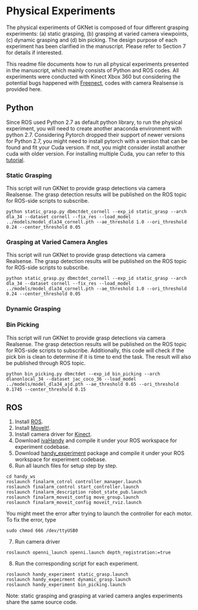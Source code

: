 # Physical Experiments
The physical experiments of GKNet is composed of four different grasping experiments: (a) static grasping, (b) grasping at varied camera viewpoints, (c) dynamic 
grasping and (d) bin picking. The design purpose of each experiment has been clarified in the manuscript. Please refer to Section 7 for details if interested.

This readme file documents how to run all physical experiments presented in the manuscript, which mainly consists of Python and ROS codes. All experiments were conducted with Kinect Xbox 360 but considering the potential bugs happened with [Freenect](https://github.com/OpenKinect/libfreenect), codes with camera Realsense is provided here.

## Python
Since ROS used Python 2.7 as default python library, to run the physical experiment, you will need to create another anaconda environment with python 2.7. Considering
Pytorch dropped their support of newer versions for Python 2.7, you might need to install pytorch with a version that can be found and fit your Cuda version. If not, you
might consider install another cuda with older version. For installing multiple Cuda,  you can refer to this [tutorial](https://towardsdatascience.com/installing-multiple-cuda-cudnn-versions-in-ubuntu-fcb6aa5194e2).

### Static Grasping
This script will run GKNet to provide grasp detections via camera Realsense. The grasp detection results will be published on the ROS topic for ROS-side scripts to subscribe. 

```
python static_grasp.py dbmctdet_cornell --exp_id static_grasp --arch dla_34 --dataset cornell --fix_res --load_model ../models/model_dla34_cornell.pth --ae_threshold 1.0 --ori_threshold 0.24 --center_threshold 0.05

```

### Grasping at Varied Camera Angles
This script will run GKNet to provide grasp detections via camera Realsense. The grasp detection results will be published on the ROS topic for ROS-side scripts to subscribe. 

```
python static_grasp.py dbmctdet_cornell --exp_id static_grasp --arch dla_34 --dataset cornell --fix_res --load_model ../models/model_dla34_cornell.pth --ae_threshold 1.0 --ori_threshold 0.24 --center_threshold 0.05

```

### Dynamic Grasping


### Bin Picking
This script will run GKNet to provide grasp detections via camera Realsense. The grasp detection results will be published on the ROS topic for ROS-side scripts to subscribe. 
Additionally, this code will check if the pick bin is clean to determine if it is time to end the task. The result will also be published through ROS topic.

```
python bin_picking.py dbmctdet --exp_id bin_picking --arch dlanonlocal_34 --dataset jac_coco_36 --load_model ../models/model_dla34_ajd.pth --ae_threshold 0.65 --ori_threshold 0.1745 --center_threshold 0.15
```

## ROS
1. Install [ROS](http://wiki.ros.org/ROS/Installation).
2. Install [MoveIt!](https://moveit.ros.org/install/).
3. Install camera driver for [Kinect](http://wiki.ros.org/openni_kinect).
4. Download [ivaHandy](https://github.com/ivaROS/ivaHandy/tree/master/ros) and compile it under your ROS workspace for experiment codebase. 
5. Download [handy_experiment](https://github.com/ivaROS/handy_experiment) package and compile it under your ROS workspace for experiment codebase.
6. Run all launch files for setup step by step.
```
cd handy_ws
roslaunch finalarm_cotrol controller_manager.launch
roslaunch finalarm_control start_controller.launch
roslaunch finalarm_description robot_state_pub.launch
roslaunch finalarm_moveit_config move_group.launch
roslaunch finalarm_moveit_config moveit_rviz.launch
```
You might meet the error after trying to launch the controller for each motor. To fix the error, type 
```
sudo chmod 666 /dev/ttyUSB0
```
7. Run camera driver
```
roslaunch openni_launch openni.launch depth_registration:=true
```
8. Run the corresponding script for each experiment.
```
roslaunch handy_experiment static_grasp.launch
roslaunch handy_expeirment dynamic_grasp.launch
roslaunch handy_experiment bin_picking.launch
```
Note: static grasping and grasping at varied camera angles experiments share the same source code.
